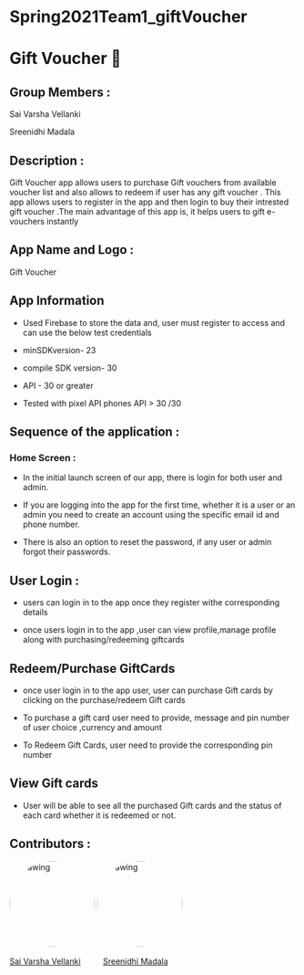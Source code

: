 # Spring2021Team1_giftVoucher


# Gift Voucher :gift:

## Group Members :

Sai Varsha Vellanki

Sreenidhi Madala



## Description :

Gift Voucher  app allows users to purchase  Gift vouchers  from available voucher list and also allows to  redeem if user has any gift voucher  . This app allows users to register in the app and then login to buy their intrested gift voucher  .The main advantage of this app is, it helps users to  gift e-vouchers instantly  






## App Name and Logo :

Gift Voucher


## App Information

- Used Firebase to store the data and, user must register to access  and  can use the below test credentials

- minSDKversion- 23

- compile SDK version- 30

- API - 30 or greater 

- Tested with pixel API phones  API > 30 /30  

## Sequence of the application :

### Home Screen :

- In the initial launch screen of our app, there is login for both user and admin. 

- If you are logging into the app for the first time, whether it is a user or an admin you need to create an account using the specific email id and phone number.

- There is also an option to reset the password, if any user or admin forgot their passwords.


## User Login :

- users can login in to the app once they register withe corresponding details

- once users login in to the app ,user can view profile,manage profile along with purchasing/redeeming giftcards



## Redeem/Purchase GiftCards
 
 - once user login in to the app user, user can purchase Gift cards by clicking on the purchase/redeem Gift cards
 
 - To purchase a gift card user need to provide, message and  pin number of user choice ,currency and amount

 - To Redeem Gift Cards, user need to provide the corresponding  pin number 

## View Gift cards

- User will be able to see all the purchased Gift cards and  the status of each card whether it is redeemed or not.


## Contributors :

  <img src="vsv.png" alt="drawing" width="150" style="border-radius:50%" />                  <img src="SM.png" alt="drawing" width="150" style="border-radius:50%" /> 
 
   [Sai Varsha Vellanki](https://github.com/cherryvarsha99)    &nbsp;&nbsp;&nbsp;&nbsp;&nbsp;&nbsp;&nbsp;&nbsp;       [Sreenidhi Madala](https://github.com/Sreenidhi17) 
